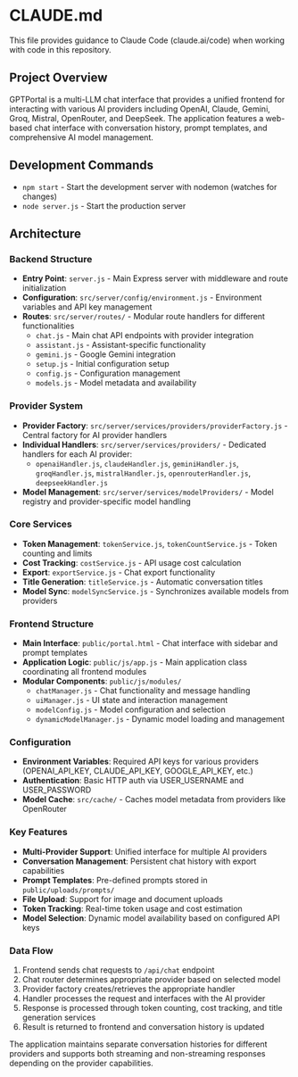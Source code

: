 # CLAUDE.md

This file provides guidance to Claude Code (claude.ai/code) when working with code in this repository.

## Project Overview

GPTPortal is a multi-LLM chat interface that provides a unified frontend for interacting with various AI providers including OpenAI, Claude, Gemini, Groq, Mistral, OpenRouter, and DeepSeek. The application features a web-based chat interface with conversation history, prompt templates, and comprehensive AI model management.

## Development Commands

- `npm start` - Start the development server with nodemon (watches for changes)
- `node server.js` - Start the production server

## Architecture

### Backend Structure
- **Entry Point**: `server.js` - Main Express server with middleware and route initialization
- **Configuration**: `src/server/config/environment.js` - Environment variables and API key management
- **Routes**: `src/server/routes/` - Modular route handlers for different functionalities
  - `chat.js` - Main chat API endpoints with provider integration
  - `assistant.js` - Assistant-specific functionality  
  - `gemini.js` - Google Gemini integration
  - `setup.js` - Initial configuration setup
  - `config.js` - Configuration management
  - `models.js` - Model metadata and availability

### Provider System
- **Provider Factory**: `src/server/services/providers/providerFactory.js` - Central factory for AI provider handlers
- **Individual Handlers**: `src/server/services/providers/` - Dedicated handlers for each AI provider:
  - `openaiHandler.js`, `claudeHandler.js`, `geminiHandler.js`, `groqHandler.js`, `mistralHandler.js`, `openrouterHandler.js`, `deepseekHandler.js`
- **Model Management**: `src/server/services/modelProviders/` - Model registry and provider-specific model handling

### Core Services
- **Token Management**: `tokenService.js`, `tokenCountService.js` - Token counting and limits
- **Cost Tracking**: `costService.js` - API usage cost calculation
- **Export**: `exportService.js` - Chat export functionality
- **Title Generation**: `titleService.js` - Automatic conversation titles
- **Model Sync**: `modelSyncService.js` - Synchronizes available models from providers

### Frontend Structure
- **Main Interface**: `public/portal.html` - Chat interface with sidebar and prompt templates
- **Application Logic**: `public/js/app.js` - Main application class coordinating all frontend modules
- **Modular Components**: `public/js/modules/`
  - `chatManager.js` - Chat functionality and message handling
  - `uiManager.js` - UI state and interaction management
  - `modelConfig.js` - Model configuration and selection
  - `dynamicModelManager.js` - Dynamic model loading and management

### Configuration
- **Environment Variables**: Required API keys for various providers (OPENAI_API_KEY, CLAUDE_API_KEY, GOOGLE_API_KEY, etc.)
- **Authentication**: Basic HTTP auth via USER_USERNAME and USER_PASSWORD
- **Model Cache**: `src/cache/` - Caches model metadata from providers like OpenRouter

### Key Features
- **Multi-Provider Support**: Unified interface for multiple AI providers
- **Conversation Management**: Persistent chat history with export capabilities
- **Prompt Templates**: Pre-defined prompts stored in `public/uploads/prompts/`
- **File Upload**: Support for image and document uploads
- **Token Tracking**: Real-time token usage and cost estimation
- **Model Selection**: Dynamic model availability based on configured API keys

### Data Flow
1. Frontend sends chat requests to `/api/chat` endpoint
2. Chat router determines appropriate provider based on selected model
3. Provider factory creates/retrieves the appropriate handler
4. Handler processes the request and interfaces with the AI provider
5. Response is processed through token counting, cost tracking, and title generation services
6. Result is returned to frontend and conversation history is updated

The application maintains separate conversation histories for different providers and supports both streaming and non-streaming responses depending on the provider capabilities.